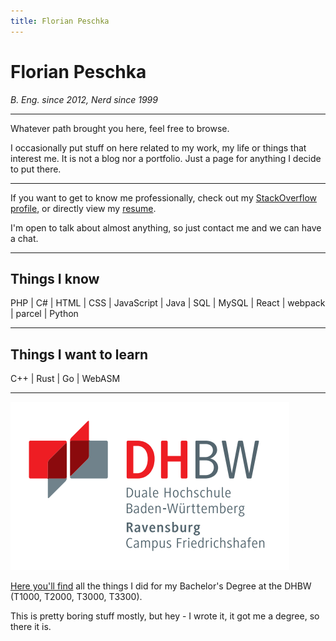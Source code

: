 ```yaml
---
title: Florian Peschka
---
```


# Florian Peschka

*B. Eng. since 2012, Nerd since 1999*

---

Whatever path brought you here, feel free to browse.

I occasionally put stuff on here related to my work, my life or things that interest me. It is not a blog nor a portfolio. Just a page for anything I decide to put there.

---

If you want to get to know me professionally, check out my [StackOverflow profile](http://stackoverflow.com/users/204693/florian-peschka), or directly view my [resume](http://stackoverflow.com/cv/florianpeschka).

I'm open to talk about almost anything, so just contact me and we can have a chat.

---

## Things I know

PHP | C# | HTML | CSS | JavaScript | Java | SQL | MySQL | React | webpack | parcel | Python

---

## Things I want to learn

C++ | Rust | Go | WebASM

---

[![DHBW][DHBW]](./dhbw)

[Here you'll find](./dhbw) all the things I did for my Bachelor's Degree at the DHBW (T1000, T2000, T3000, T3300).

This is pretty boring stuff mostly, but hey - I wrote it, it got me a degree, so there it is. 

[DHBW]: ./img/dhbw-thumbnail.png
